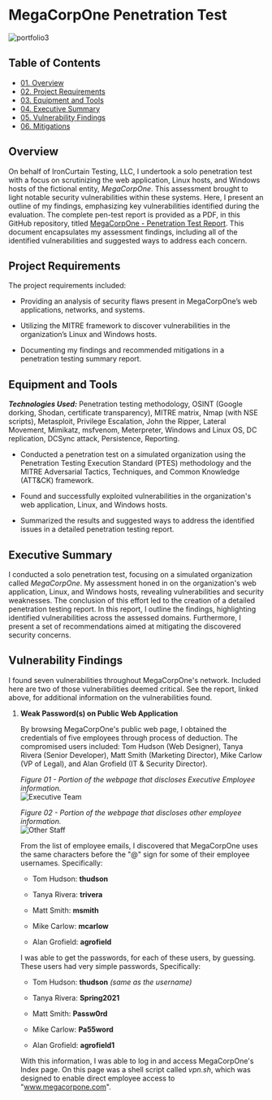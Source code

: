 # MegaCorpOne Penetration Test

![portfolio3](https://github.com/CJanecka/Projects_and_CTFs/assets/131223318/dee4c490-0fb5-4151-8556-5b4f990f849d)

## Table of Contents

  + [01. Overview](#Overview)
  + [02. Project Requirements](#Project-Requirements)
  + [03. Equipment and Tools](#Equipment-and-Tools)
  + [04. Executive Summary](#Executive-Summary)
  + [05. Vulnerability Findings](#Vulnerabilty-Findings)
  + [06. Mitigations](#Mitigations)

## Overview

On behalf of IronCurtain Testing, LLC, I undertook a solo penetration test with a focus on scrutinizing the web application, Linux hosts, and Windows hosts of the fictional entity, *MegaCorpOne*. This assessment brought to light notable security vulnerabilities within these systems. Here, I present an outline of my findings, emphasizing key vulnerabilities identified during the evaluation. The complete pen-test report is provided as a PDF, in this GitHub repository, titled [MegaCorpOne - Penetration Test Report](https://github.com/CJanecka/Projects_and_CTFs/files/14173862/MegaCorpOne.-.Penetration.Test.Report_Collin.Janecka.pdf). This document encapsulates my assessment findings, including all of the identified vulnerabilities and suggested ways to address each concern.

## Project Requirements

The project requirements included:

  + Providing an analysis of security flaws present in MegaCorpOne’s web applications, networks, and systems.

  + Utilizing the MITRE framework to discover vulnerabilities in the organization’s Linux and Windows hosts.

  + Documenting my findings and recommended mitigations in a penetration testing summary report.

## Equipment and Tools

***Technologies Used:*** Penetration testing methodology, OSINT (Google dorking, Shodan, certificate transparency), MITRE matrix, Nmap (with NSE scripts), Metasploit, Privilege Escalation, John the Ripper, Lateral Movement, Mimikatz, msfvenom, Meterpreter, Windows and Linux OS, DC replication, DCSync attack, Persistence, Reporting.

  + Conducted a penetration test on a simulated organization using the Penetration Testing Execution Standard (PTES) methodology and the MITRE Adversarial Tactics, Techniques, and Common Knowledge (ATT&CK) framework.

  + Found and successfully exploited vulnerabilities in the organization's web application, Linux, and Windows hosts.

  + Summarized the results and suggested ways to address the identified issues in a detailed penetration testing report.

## Executive Summary

I conducted a solo penetration test, focusing on a simulated organization called *MegaCorpOne*. My assessment honed in on the organization's web application, Linux, and Windows hosts, revealing vulnerabilities and security weaknesses. The conclusion of this effort led to the creation of a detailed penetration testing report. In this report, I outline the findings, highlighting identified vulnerabilities across the assessed domains. Furthermore, I present a set of recommendations aimed at mitigating the discovered security concerns.

## Vulnerability Findings

I found seven vulnerabilities throughout MegaCorpOne's network. Included here are two of those vulnerabilities deemed critical. See the report, linked above, for additional information on the vulnerabilities found.

  1. **Weak Password(s) on Public Web Application**

     By browsing MegaCorpOne's public web page, I obtained the credentials of five employees through process of deduction. The compromised users included: Tom Hudson (Web Designer), Tanya Rivera (Senior Developer), Matt Smith (Marketing Director), Mike Carlow (VP of Legal), and Alan Grofield (IT & Security Director).

     *Figure 01 - Portion of the webpage that discloses Executive Employee information.*                                          
     ![Executive Team](https://github.com/CJanecka/Projects_and_CTFs/assets/131223318/93901eb0-a930-417c-8b68-31cc10a6baa7)

     *Figure 02 - Portion of the webpage that discloses other employee information.*                                              
     ![Other Staff](https://github.com/CJanecka/Projects_and_CTFs/assets/131223318/b6a5c337-278c-4160-8e58-219d2a3f3ddd)

     From the list of employee emails, I discovered that MegaCorpOne uses the same characters before the "@" sign for some of their employee usernames. Specifically:

       + Tom Hudson: **thudson**
    
       + Tanya Rivera: **trivera**
    
       + Matt Smith: **msmith**
    
       + Mike Carlow: **mcarlow**
    
       + Alan Grofield: **agrofield**
    
     I was able to get the passwords, for each of these users, by guessing. These users had very simple passwords, Specifically:

       + Tom Hudson: **thudson** *(same as the username)*
    
       + Tanya Rivera: **Spring2021**
    
       + Matt Smith: **Passw0rd**
    
       + Mike Carlow: **Pa55word**
    
       + Alan Grofield: **agrofield1**
    
     With this information, I was able to log in and access MegaCorpOne's Index page. On this page was a shell script called *vpn.sh*, which was designed to enable direct employee access to "www.megacorpone.com".
